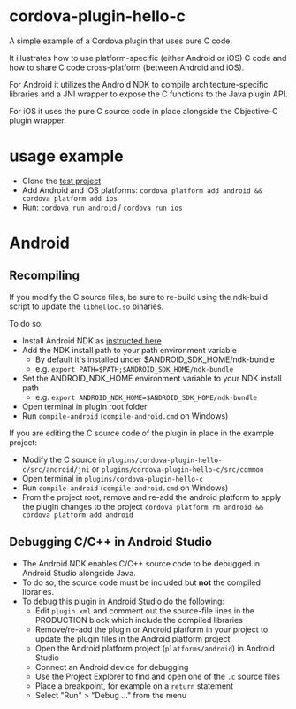 cordova-plugin-hello-c
======================

A simple example of a Cordova plugin that uses pure C code.

It illustrates how to use platform-specific (either Android or iOS) C code and how to share C code cross-platform (between Android and iOS).

For Android it utilizes the Android NDK to compile architecture-specific libraries and a JNI wrapper to expose the C functions to the Java plugin API.

For iOS it uses the pure C source code in place alongside the Objective-C plugin wrapper.

# usage example

- Clone the [test project](https://github.com/dpa99c/cordova-plugin-hello-c-test)
- Add Android and iOS platforms: `cordova platform add android && cordova platform add ios`
- Run: `cordova run android` / `cordova run ios`

# Android

## Recompiling

If you modify the C source files, be sure to re-build using the ndk-build script to update the `libhelloc.so` binaries.

To do so:

- Install Android NDK as [instructed here](https://developer.android.com/ndk/guides/index.html)
- Add the NDK install path to your path environment variable
    - By default it's installed under $ANDROID_SDK_HOME/ndk-bundle
    - e.g. `export PATH=$PATH;$ANDROID_SDK_HOME/ndk-bundle`
- Set the ANDROID_NDK_HOME environment variable to your NDK install path
    - e.g. `export ANDROID_NDK_HOME=$ANDROID_SDK_HOME/ndk-bundle`
- Open terminal in plugin root folder
- Run `compile-android` (`compile-android.cmd` on Windows)

If you are editing the C source code of the plugin in place in the example project:

- Modify the C source in `plugins/cordova-plugin-hello-c/src/android/jni` or `plugins/cordova-plugin-hello-c/src/common`
- Open terminal in `plugins/cordova-plugin-hello-c`
- Run `compile-android` (`compile-android.cmd` on Windows)
- From the project root, remove and re-add the android platform to apply the plugin changes to the project
    `cordova platform rm android && cordova platform add android`

## Debugging C/C++ in Android Studio

- The Android NDK enables C/C++ source code to be debugged in Android Studio alongside Java.
- To do so, the source code must be included but **not** the compiled libraries.
- To debug this plugin in Android Studio do the following:
    - Edit `plugin.xml` and comment out the source-file lines in the PRODUCTION block which include the compiled libraries
    - Remove/re-add the plugin or Android platform in your project to update the plugin files in the Android platform project
    - Open the Android platform project (`platforms/android`) in Android Studio
    - Connect an Android device for debugging
    - Use the Project Explorer to find and open one of the `.c` source files
    - Place a breakpoint, for example on a `return` statement
    - Select "Run" > "Debug ..." from the menu
